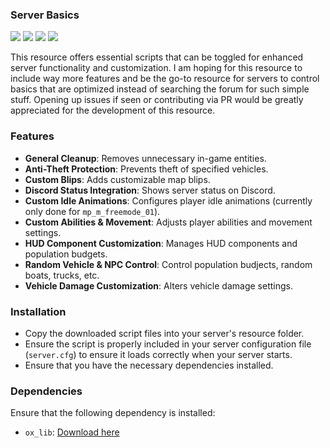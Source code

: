 ### Server Basics
![](https://img.shields.io/github/downloads/vanishdevs/vanish_basics/total?logo=github)
![](https://img.shields.io/github/downloads/vanishdevs/vanish_basics/latest/total?logo=github)
![](https://img.shields.io/github/contributors/vanishdevs/vanish_basics?logo=github)
![](https://img.shields.io/github/v/release/vanishdevs/vanish_basics?logo=github)

This resource offers essential scripts that can be toggled for enhanced server functionality and customization. I am hoping for this resource to include way more features and be the go-to resource for servers to control basics that are optimized instead of searching the forum for such simple stuff. Opening up issues if seen or contributing via PR would be greatly appreciated for the development of this resource.

### Features

- **General Cleanup**: Removes unnecessary in-game entities.
- **Anti-Theft Protection**: Prevents theft of specified vehicles.
- **Custom Blips**: Adds customizable map blips.
- **Discord Status Integration**: Shows server status on Discord.
- **Custom Idle Animations**: Configures player idle animations (currently only done for `mp_m_freemode_01`).
- **Custom Abilities & Movement**: Adjusts player abilities and movement settings.
- **HUD Component Customization**: Manages HUD components and population budgets.
- **Random Vehicle & NPC Control**: Control population budjects, random boats, trucks, etc.
- **Vehicle Damage Customization**: Alters vehicle damage settings.

### Installation

- Copy the downloaded script files into your server's resource folder.
- Ensure the script is properly included in your server configuration file (`server.cfg`) to ensure it loads correctly when your server starts.
- Ensure that you have the necessary dependencies installed.

### Dependencies

Ensure that the following dependency is installed:

- `ox_lib`: [Download here](https://github.com/overextended/ox_lib.git)
